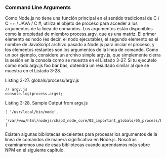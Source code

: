 ### Command Line Arguments

Como Node.js no tiene una función principal en el sentido tradicional de C / C ++ / JAVA / C #, 
utiliza el objeto de proceso para
acceder a los argumentos de la línea de comandos. Los argumentos están disponibles 
como la propiedad de miembro process.argv, que es
una matriz. El primer elemento es nodo (es decir, el nodo ejecutable), el segundo elemento es el nombre de JavaScript
archivo pasado a Node.js para iniciar el proceso, y los elementos restantes son los argumentos de la línea de comando. Como un
por ejemplo, considere un archivo simple argv.js, que simplemente cierra la sesión en la consola 
como se muestra en el Listado 3-27. Si tu
ejecútelo como nodo argv.js foo bar bas, obtendrá un resultado similar al que se muestra en el Listado 3-28.

Listing 3-27. globals/process/argv.js
```
// argv.js
console.log(process.argv);
```

Listing 3-28. Sample Output from argv.js

```
[ '/usr/local/bin/node',
  '/var/www/html/nodejs/chap3_node_core/02_important_globals/05_process/02_listing_comand_line/argv.js' ]

```

Existen algunas bibliotecas excelentes para procesar los argumentos de 
la línea de comandos de manera significativa en Node.js. Nosotros
examinaremos una de esas bibliotecas cuando aprendamos más sobre NPM en el siguiente capítulo.

